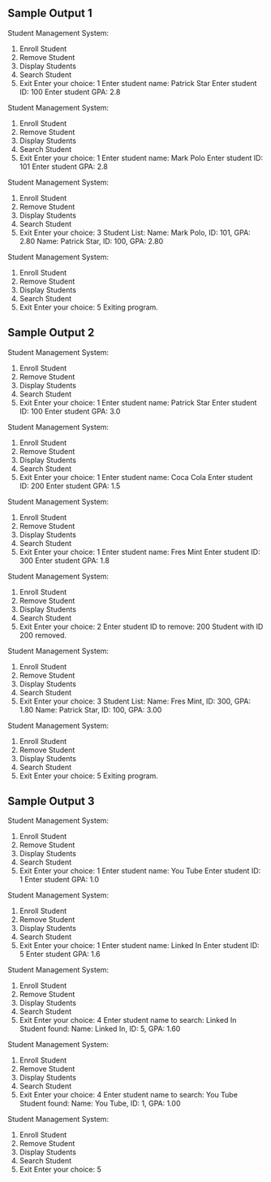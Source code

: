 ## Sample Output 1


Student Management System:
1. Enroll Student
2. Remove Student
3. Display Students
4. Search Student
5. Exit
Enter your choice: 1
Enter student name: Patrick Star
Enter student ID: 100
Enter student GPA: 2.8

Student Management System:
1. Enroll Student
2. Remove Student
3. Display Students
4. Search Student
5. Exit
Enter your choice: 1
Enter student name: Mark Polo
Enter student ID: 101
Enter student GPA: 2.8

Student Management System:
1. Enroll Student
2. Remove Student
3. Display Students
4. Search Student
5. Exit
Enter your choice: 3
Student List:
Name: Mark Polo, ID: 101, GPA: 2.80
Name: Patrick Star, ID: 100, GPA: 2.80

Student Management System:
1. Enroll Student
2. Remove Student
3. Display Students
4. Search Student
5. Exit
Enter your choice: 5
Exiting program.


## Sample Output 2


Student Management System:
1. Enroll Student
2. Remove Student
3. Display Students
4. Search Student
5. Exit
Enter your choice: 1
Enter student name: Patrick Star
Enter student ID: 100
Enter student GPA: 3.0

Student Management System:
1. Enroll Student
2. Remove Student
3. Display Students
4. Search Student
5. Exit
Enter your choice: 1
Enter student name: Coca Cola
Enter student ID: 200
Enter student GPA: 1.5

Student Management System:
1. Enroll Student
2. Remove Student
3. Display Students
4. Search Student
5. Exit
Enter your choice: 1
Enter student name: Fres Mint
Enter student ID: 300
Enter student GPA: 1.8

Student Management System:
1. Enroll Student
2. Remove Student
3. Display Students
4. Search Student
5. Exit
Enter your choice: 2
Enter student ID to remove: 200
Student with ID 200 removed.

Student Management System:
1. Enroll Student
2. Remove Student
3. Display Students
4. Search Student
5. Exit
Enter your choice: 3
Student List:
Name: Fres Mint, ID: 300, GPA: 1.80
Name: Patrick Star, ID: 100, GPA: 3.00

Student Management System:
1. Enroll Student
2. Remove Student
3. Display Students
4. Search Student
5. Exit
Enter your choice: 5
Exiting program.


## Sample Output 3


Student Management System:
1. Enroll Student
2. Remove Student
3. Display Students
4. Search Student
5. Exit
Enter your choice: 1
Enter student name: You Tube
Enter student ID: 1
Enter student GPA: 1.0

Student Management System:
1. Enroll Student
2. Remove Student
3. Display Students
4. Search Student
5. Exit
Enter your choice: 1
Enter student name: Linked In
Enter student ID: 5
Enter student GPA: 1.6

Student Management System:
1. Enroll Student
2. Remove Student
3. Display Students
4. Search Student
5. Exit
Enter your choice: 4
Enter student name to search: Linked In
Student found:
Name: Linked In, ID: 5, GPA: 1.60

Student Management System:
1. Enroll Student
2. Remove Student
3. Display Students
4. Search Student
5. Exit
Enter your choice: 4
Enter student name to search: You Tube
Student found:
Name: You Tube, ID: 1, GPA: 1.00

Student Management System:
1. Enroll Student
2. Remove Student
3. Display Students
4. Search Student
5. Exit
Enter your choice: 5